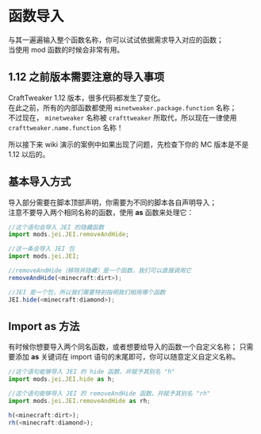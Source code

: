 # 函数导入

与其一遍遍输入整个函数名称，你可以试试依据需求导入对应的函数；  
当使用 mod 函数的时候会非常有用。

## 1.12 之前版本需要注意的导入事项
CraftTweaker 1.12 版本，很多代码都发生了变化。  
在此之前，所有的内部函数都使用 `minetweaker.package.function` 名称；  
不过现在， `minetweaker` 名称被 `crafttweaker` 所取代，所以现在一律使用 `crafttweaker.name.function` 名称！

所以接下来 wiki 演示的案例中如果出现了问题，先检查下你的 MC 版本是不是1.12 以后的。


## 基本导入方式

导入部分需要在脚本顶部声明，你需要为不同的脚本各自声明导入；  
注意不要导入两个相同名称的函数，使用 **as** 函数来处理它：

```js
//这个语句会导入 JEI 的隐藏函数
import mods.jei.JEI.removeAndHide;

//这一条会导入 JEI 包
import mods.jei.JEI;

//removeAndHide（移除并隐藏）是一个函数，我们可以直接调用它
removeAndHide(<minecraft:dirt>);

//JEI 是一个包，所以我们需要特别指明我们相用哪个函数
JEI.hide(<minecraft:diamond>);
```

## Import as 方法

有时候你想要导入两个同名函数，或者想要给导入的函数一个自定义名称；
只需要添加 **as** 关键词在 import 语句的末尾即可，你可以随意定义自定义名称。

```js
//这个语句能够导入 JEI 的 hide 函数，并赋予其别名 "h"
import mods.jei.JEI.hide as h;

//这个语句能够导入 JEI 的 removeAndHide 函数，并赋予其别名 "rh"
import mods.jei.JEI.removeAndHide as rh;

h(<minecraft:dirt>);
rh(<minecraft:diamond>);
```

